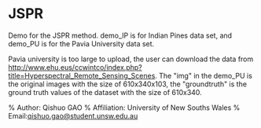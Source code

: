 # JSPR
Demo for the JSPR method. demo_IP is for Indian Pines data set, and demo_PU is for the Pavia University data set.

Pavia university is too large to upload, the user can download the data from http://www.ehu.eus/ccwintco/index.php?title=Hyperspectral_Remote_Sensing_Scenes.
The "img" in the demo_PU is the original images with the size of 610x340x103, the "groundtruth" is the ground truth values of the dataset with the size of 610x340.


% Author: Qishuo GAO
% Affiliation: University of New Souths Wales
% Email:qishuo.gao@student.unsw.edu.au

